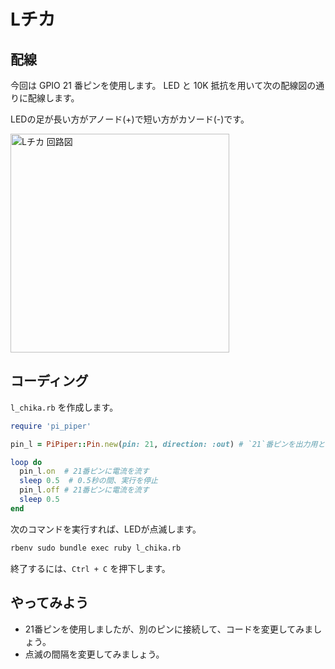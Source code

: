 # Lチカ

## 配線

今回は GPIO 21 番ピンを使用します。
LED と 10K 抵抗を用いて次の配線図の通りに配線します。

LEDの足が長い方がアノード(+)で短い方がカソード(-)です。

<img src='https://raw.githubusercontent.com/libertyfish-co/ruby-hw/images/l_chika.png' alt='Lチカ 回路図' width="350" />

## コーディング

`l_chika.rb` を作成します。

```ruby
require 'pi_piper'

pin_l = PiPiper::Pin.new(pin: 21, direction: :out) # `21`番ピンを出力用として準備しています。

loop do
  pin_l.on  # 21番ピンに電流を流す
  sleep 0.5  # 0.5秒の間、実行を停止
  pin_l.off # 21番ピンに電流を流す
  sleep 0.5
end
```

次のコマンドを実行すれば、LEDが点滅します。

```bash
rbenv sudo bundle exec ruby l_chika.rb
```

終了するには、`Ctrl + C` を押下します。

## やってみよう

* 21番ピンを使用しましたが、別のピンに接続して、コードを変更してみましょう。
* 点滅の間隔を変更してみましょう。
